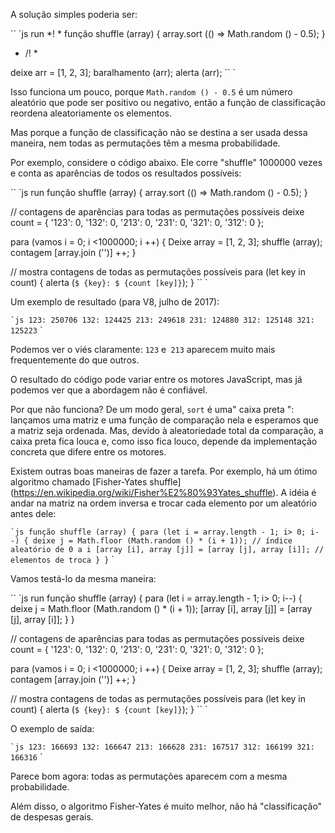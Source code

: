 A solução simples poderia ser:

`` `js run
*! *
função shuffle (array) {
array.sort (() => Math.random () - 0.5);
}
* /! *

deixe arr = [1, 2, 3];
baralhamento (arr);
alerta (arr);
`` `

Isso funciona um pouco, porque `Math.random () - 0.5` é um número aleatório que pode ser positivo ou negativo, então a função de classificação reordena aleatoriamente os elementos.

Mas porque a função de classificação não se destina a ser usada dessa maneira, nem todas as permutações têm a mesma probabilidade.

Por exemplo, considere o código abaixo. Ele corre "shuffle" 1000000 vezes e conta as aparências de todos os resultados possíveis:

`` `js run
função shuffle (array) {
array.sort (() => Math.random () - 0.5);
}

// contagens de aparências para todas as permutações possíveis
deixe count = {
'123': 0,
'132': 0,
'213': 0,
'231': 0,
'321': 0,
'312': 0
};

para (vamos i = 0; i <1000000; i ++) {
Deixe array = [1, 2, 3];
shuffle (array);
contagem [array.join ('')] ++;
}

// mostra contagens de todas as permutações possíveis
para (let key in count) {
alerta (`$ {key}: $ {count [key]}`);
}
`` `

Um exemplo de resultado (para V8, julho de 2017):

`` `js
123: 250706
132: 124425
213: 249618
231: 124880
312: 125148
321: 125223
`` `

Podemos ver o viés claramente: `123` e` 213` aparecem muito mais frequentemente do que outros.

O resultado do código pode variar entre os motores JavaScript, mas já podemos ver que a abordagem não é confiável.

Por que não funciona? De um modo geral, `sort` é uma" caixa preta ": lançamos uma matriz e uma função de comparação nela e esperamos que a matriz seja ordenada. Mas, devido à aleatoriedade total da comparação, a caixa preta fica louca e, como isso fica louco, depende da implementação concreta que difere entre os motores.

Existem outras boas maneiras de fazer a tarefa. Por exemplo, há um ótimo algoritmo chamado [Fisher-Yates shuffle] (https://en.wikipedia.org/wiki/Fisher%E2%80%93Yates_shuffle). A idéia é andar na matriz na ordem inversa e trocar cada elemento por um aleatório antes dele:

`` `js
função shuffle (array) {
para (let i = array.length - 1; i> 0; i--) {
deixe j = Math.floor (Math.random () * (i + 1)); // índice aleatório de 0 a i
[array [i], array [j]] = [array [j], array [i]]; // elementos de troca
}
}
`` `

Vamos testá-lo da mesma maneira:

`` `js run
função shuffle (array) {
para (let i = array.length - 1; i> 0; i--) {
deixe j = Math.floor (Math.random () * (i + 1));
[array [i], array [j]] = [array [j], array [i]];
}
}

// contagens de aparências para todas as permutações possíveis
deixe count = {
'123': 0,
'132': 0,
'213': 0,
'231': 0,
'321': 0,
'312': 0
};

para (vamos i = 0; i <1000000; i ++) {
Deixe array = [1, 2, 3];
shuffle (array);
contagem [array.join ('')] ++;
}

// mostra contagens de todas as permutações possíveis
para (let key in count) {
alerta (`$ {key}: $ {count [key]}`);
}
`` `

O exemplo de saída:

`` `js
123: 166693
132: 166647
213: 166628
231: 167517
312: 166199
321: 166316
`` `

Parece bom agora: todas as permutações aparecem com a mesma probabilidade.

Além disso, o algoritmo Fisher-Yates é muito melhor, não há "classificação" de despesas gerais.
